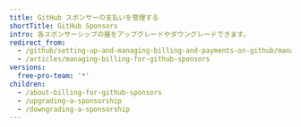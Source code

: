 ```yaml
---
title: GitHub スポンサーの支払いを管理する
shortTitle: GitHub Sponsors
intro: 各スポンサーシップの層をアップグレードやダウングレードできます。
redirect_from:
  - /github/setting-up-and-managing-billing-and-payments-on-github/managing-billing-for-github-sponsors
  - /articles/managing-billing-for-github-sponsors
versions:
  free-pro-team: '*'
children:
  - /about-billing-for-github-sponsors
  - /upgrading-a-sponsorship
  - /downgrading-a-sponsorship
---
```


